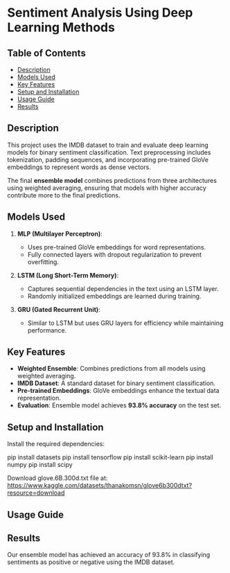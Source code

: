 # Sentiment Analysis Using Deep Learning Methods

## Table of Contents
- [Description](#description)
- [Models Used](#models-used)
- [Key Features](#key-features)
- [Setup and Installation](#setup-and-installation)
- [Usage Guide](#usage-guide)
- [Results](#results)

## Description
This project uses the IMDB dataset to train and evaluate deep learning models for binary sentiment classification. Text preprocessing includes tokenization, padding sequences, and incorporating pre-trained GloVe embeddings to represent words as dense vectors.

The final **ensemble model** combines predictions from three architectures using weighted averaging, ensuring that models with higher accuracy contribute more to the final predictions.

## Models Used
1. **MLP (Multilayer Perceptron)**:
   - Uses pre-trained GloVe embeddings for word representations.
   - Fully connected layers with dropout regularization to prevent overfitting.

2. **LSTM (Long Short-Term Memory)**:
   - Captures sequential dependencies in the text using an LSTM layer.
   - Randomly initialized embeddings are learned during training.

3. **GRU (Gated Recurrent Unit)**:
   - Similar to LSTM but uses GRU layers for efficiency while maintaining performance.

## Key Features
- **Weighted Ensemble**: Combines predictions from all models using weighted averaging.
- **IMDB Dataset**: A standard dataset for binary sentiment classification.
- **Pre-trained Embeddings**: GloVe embeddings enhance the textual data representation.
- **Evaluation**: Ensemble model achieves **93.8% accuracy** on the test set.

## Setup and Installation
Install the required dependencies:

pip install datasets
pip install tensorflow
pip install scikit-learn
pip install numpy
pip install scipy

Download glove.6B.300d.txt file at: https://www.kaggle.com/datasets/thanakomsn/glove6b300dtxt?resource=download

## Usage Guide

## Results
Our ensemble model has achieved an accuracy of 93.8% in classifying sentiments as positive or negative using the IMDB dataset.
